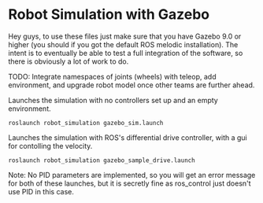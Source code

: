 # Robot Simulation with Gazebo

Hey guys, to use these files just make sure that you have Gazebo 9.0 or higher (you should if you got the default ROS melodic installation). The intent is to eventually be able to test a full integration of the software, so there is obviously a lot of work to do. 

TODO:
Integrate namespaces of joints (wheels) with teleop, add environment, and upgrade robot model once other teams are further ahead.

Launches the simulation with no controllers set up and an empty environment.

```
roslaunch robot_simulation gazebo_sim.launch
```

Launches the simulation with ROS's differential drive controller, with a gui for contolling the velocity.

```
roslaunch robot_simulation gazebo_sample_drive.launch
```

Note: No PID parameters are implemented, so you will get an error message for both of these launches, but it is secretly fine as ros_control just doesn't use PID in this case.
